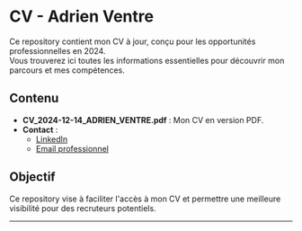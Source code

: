 # CV - Adrien Ventre

Ce repository contient mon CV à jour, conçu pour les opportunités professionnelles en 2024.  
Vous trouverez ici toutes les informations essentielles pour découvrir mon parcours et mes compétences.

## Contenu

- **CV_2024-12-14_ADRIEN_VENTRE.pdf** : Mon CV en version PDF.
- **Contact** :
  - [LinkedIn](https://www.linkedin.com/in/adrien-v-362a72258/) 
  - [Email professionnel](ventrea26@gmail.com)

## Objectif

Ce repository vise à faciliter l'accès à mon CV et permettre une meilleure visibilité pour des recruteurs potentiels.

---
